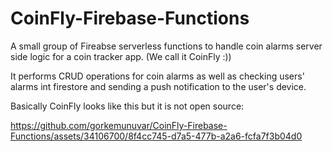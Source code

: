# CoinFly-Firebase-Functions

A small group of Fireabse serverless functions to handle coin alarms server side logic for a coin tracker app. (We call it CoinFly :))

It performs CRUD operations for coin alarms as well as checking users' alarms int firestore and sending a push notification to the user's device.

Basically CoinFly looks like this but it is not open source:

https://github.com/gorkemunuvar/CoinFly-Firebase-Functions/assets/34106700/8f4cc745-d7a5-477b-a2a6-fcfa7f3b04d0
